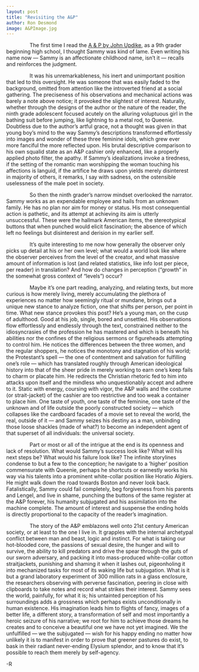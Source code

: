 ```yaml
---
layout: post
title: "Revisiting the A&P"
author: Ron Desmond
image: A&PImage.jpg
---
```


&nbsp;&nbsp;&nbsp;&nbsp;&nbsp;&nbsp;&nbsp;&nbsp;&nbsp;&nbsp;&nbsp;&nbsp;&nbsp;&nbsp;&nbsp;&nbsp;The first time I read the [A & P by John Updike](https://sites.google.com/site/mrchandlersite/a-p-by-john-updike), as a 9th grader beginning high school, I thought Sammy was kind of lame.  Even writing his name now — Sammy is an affectionate childhood name, isn’t it — recalls and reinforces the judgment.


&nbsp;&nbsp;&nbsp;&nbsp;&nbsp;&nbsp;&nbsp;&nbsp;&nbsp;&nbsp;&nbsp;&nbsp;&nbsp;&nbsp;&nbsp;&nbsp;It was his unremarkableness, his inert and unimportant position that led to this oversight.  He was someone that was easily faded to the background, omitted from attention like the introverted friend at a social gathering.  The preciseness of his observations and mechanical actions was barely a note above notice; it provoked the slightest of interest.  Naturally, whether through the designs of the author or the nature of the reader, the ninth grade adolescent focused acutely on the alluring voluptuous girl in the bathing suit before jumping, like lightning to a metal rod, to Queenie.  Doubtless due to the author’s artful grace, not a thought was given in that young boy’s mind to the way Sammy’s descriptions transformed effortlessly into images and wonder of these three feminine idols, which grew ever more fanciful the more reflected upon.  His brutal descriptive comparison to his own squalid state as an A&P cashier only enhanced, like a properly applied photo filter, the apathy.  If Sammy’s idealizations invoke a tiredness, if the setting of the romantic man worshipping the woman touching his affections is languid, if the artifice he draws upon yields merely disinterest in majority of others, it remarks, I say with sadness, on the ostensible uselessness of the male poet in society. 


&nbsp;&nbsp;&nbsp;&nbsp;&nbsp;&nbsp;&nbsp;&nbsp;&nbsp;&nbsp;&nbsp;&nbsp;&nbsp;&nbsp;&nbsp;&nbsp;So then the ninth grader’s narrow mindset overlooked the narrator.    Sammy works as an expendable employee and hails from an unknown family.  He has no plan nor aim for money or status.  His most consequential action is pathetic, and its attempt at achieving its aim is utterly unsuccessful.  These were the hallmark American items, the stereotypical buttons that when punched would elicit fascination; the absence of which left no feelings but disinterest and derision in my earlier self.


&nbsp;&nbsp;&nbsp;&nbsp;&nbsp;&nbsp;&nbsp;&nbsp;&nbsp;&nbsp;&nbsp;&nbsp;&nbsp;&nbsp;&nbsp;&nbsp;It’s quite interesting to me now how generally the observer only picks up detail at his or her own level; what would a world look like where the observer perceives from the level of the creator, and what massive amount of information is lost (and related statistics, like info lost per piece, per reader) in translation?  And how do changes in perception (“growth” in the somewhat gross context of “levels”) occur?


&nbsp;&nbsp;&nbsp;&nbsp;&nbsp;&nbsp;&nbsp;&nbsp;&nbsp;&nbsp;&nbsp;&nbsp;&nbsp;&nbsp;&nbsp;&nbsp;Maybe it’s one part reading, analyzing, and relating texts, but more curious is how merely living, merely accumulating the plethora of experiences no matter how seemingly ritual or mundane, brings out a unique new stance to analyze fiction, one that shifts per person, per point in time.  What new stance provokes this post?  He’s a young man, on the cusp of adulthood.  Good at his job, single, bored and unsettled.  His observations flow effortlessly and endlessly through the text, constrained neither to the idiosyncrasies of the profession he has mastered and which is beneath his abilities nor the confines of the religious sermons or figureheads attempting to control him.  He notices the differences between the three women, and the regular shoppers, he notices the monotony and stagnation of his world; the Protestant’s spell — the one of contentment and salvation for fulfilling one’s role — which has translated roughly through American ideological history into that of the sheer pride in merely working to earn one’s keep fails to charm or placate him.  He redirects the Christian rhetoric fed to him into attacks upon itself and the mindless who unquestionably accept and adhere to it. Static with energy, coursing with vigor, the A&P walls and the costume (or strait-jacket) of the cashier are too restrictive and too weak a container to place him.  One taste of youth, one taste of the feminine, one taste of the unknown and of life outside the poorly constructed society — which collapses like the cardboard facades of a movie set to reveal the world, the real, outside of it — and Sammy seizes his destiny as a man, unbinding those loose shackles (made of what?) to become an independent agent of that superset of all individuals: the universal society.


&nbsp;&nbsp;&nbsp;&nbsp;&nbsp;&nbsp;&nbsp;&nbsp;&nbsp;&nbsp;&nbsp;&nbsp;&nbsp;&nbsp;&nbsp;&nbsp;Part or most or all of the intrigue at the end is its openness and lack of resolution.  What would Sammy’s success look like?  What will his next steps be?  What would his failure look like?  The infinite storylines condense to but a few to the conception; he navigate to a ‘higher’ position commensurate with Queenie, perhaps he shortcuts or earnestly works his way via his talents into a prominent white-collar position like Horatio Algiers.  He might walk down the road towards Boston and never look back.   Fatalistically, Sammy could fail completely, beg forgiveness from his parents and Lengel, and live in shame, punching the buttons of the same register at the A&P forever, his humanity subjugated and his assimilation into the machine complete.  The amount of interest and suspense the ending holds is directly proportional to the capacity of the reader’s imagination.


&nbsp;&nbsp;&nbsp;&nbsp;&nbsp;&nbsp;&nbsp;&nbsp;&nbsp;&nbsp;&nbsp;&nbsp;&nbsp;&nbsp;&nbsp;&nbsp;The story of the A&P emblazons well onto 21st century American society, or at least to the one I live in.  It grapples with the internal archetypal conflict between man and beast, logic and instinct.  For what is taking our hot-blooded core, the passions of sexual desire, the hunger and will to survive, the ability to kill predators and drive the spear through the guts of our sworn adversary, and packing it into mass-produced white-collar cotton straitjackets, punishing and shaming it when it lashes out, pigeonholing it into mechanized tasks for most of its waking life but subjugation.  What is it but a grand laboratory experiment of 300 million rats in a glass enclosure, the researchers observing with perverse fascination, peering in close with clipboards to take notes and record what strikes their interest.  Sammy sees the world, painfully, for what it is; his untainted perception of his surroundings adds a grossness which perhaps exists unconditionally in human existence.  His imagination leads him to flights of fancy, images of a better life, a different story, a transformation of self and most importantly a heroic seizure of his narrative; we root for him to achieve those dreams he creates and to conceive a beautiful one we have not yet imagined.  We the unfulfilled — we the subjugated — wish for his happy ending no matter how unlikely it is to manifest in order to prove that greener pastures do exist, to bask in their radiant never-ending Elysium splendor, and to know that it’s possible to reach them merely by self-agency.


-R
